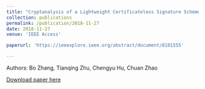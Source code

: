 ```yaml
---
title: "Cryptanalysis of a Lightweight Certificateless Signature Scheme for IIOT Environments"
collection: publications
permalink: /publication/2018-11-27
date: 2018-11-27
venue: 'IEEE Access'

paperurl: 'https://ieeexplore.ieee.org/abstract/document/8101555'

---
```

Authors: Bo Zhang, Tianqing Zhu, Chengyu Hu, Chuan Zhao

[Download paper here](https://ieeexplore.ieee.org/abstract/document/8101555)
